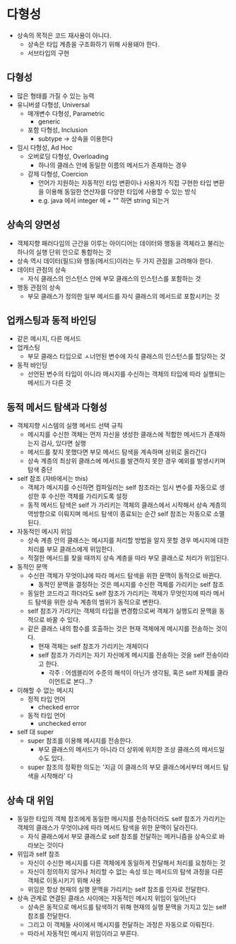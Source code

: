 # 다형성
- 상속의 목적은 코드 재사용이 아니다.
  - 상속은 타입 계층을 구조화하기 위해 사용돼야 한다.
  - 서브타입의 구현

## 다형성
- 많은 형태를 가질 수 있는 능력
- 유니버셜 다형성, Universal
  - 매개변수 다형성, Parametric
    - generic <T>
  - 포함 다형성, Inclusion
    - subtype -> 상속을 이용한다
- 임시 다형성, Ad Hoc
  - 오버로딩 다형성, Overloading
    - 하나의 클래스 안에 동일한 이름의 메서드가 존재하는 경우
  - 강제 다형성, Coercion
    - 언어가 지원하는 자동적인 타입 변환이나 사용자가 직접 구현한 타입 변환을 이용해 동일한 연산자를 다양한 타입에 사용할 수 있는 방식
    - e.g. java 에서 integer 에 + "" 하면 string 되는거

## 상속의 양면성
- 객체지향 패러다임의 근간을 이루는 아이디어는 데이터와 행동을 객체라고 불리는 하나의 실행 단위 안으로 통합하는 것
- 상속 역시 데이터(필드)와 행동(메서드)이라는 두 가지 관점을 고려해야 한다.
- 데이터 관점의 상속
  - 자식 클래스의 인스턴스 안에 부모 클래스의 인스턴스를 포함하는 것
- 행동 관점의 상속
  - 부모 클래스가 정의한 일부 메서드를 자식 클래스의 메서드로 포함시키는 것

## 업캐스팅과 동적 바인딩
- 같은 메시지, 다른 메서드
- 업캐스팅
  - 부모 클래스 타입으로 ㅅ너언된 변수에 자식 클래스의 인스턴스를 할당하는 것
- 동적 바인딩
  - 선언된 변수의 타입이 아니라 메시지를 수신하는 객체의 타입에 따라 실행되는 메서드가 다른 것

## 동적 메서드 탐색과 다형성
- 객체지향 시스템의 실행 메서드 선택 규칙
  - 메시지를 수신한 객체는 먼저 자신을 생성한 클래스에 적합한 메서드가 존재하는지 검사, 있다면 실행
  - 메서드를 찾지 못했다면 부모 메서드 탐색을 계속하며 상위로 올라간다
  - 상속 계층의 최상위 클래스에 메서드를 발견하지 못한 경우 예외를 발생시키며 탐색 중단
- self 참조 (자바에서는 this)
  - 객체가 메시지를 수신하면 컴파일러는 self 참조라는 임시 변수를 자동으로 생성한 후 수신한 객체를 가리키도록 설정
  - 동적 메서드 탐색은 self 가 가리키는 객체의 클래스에서 시작해서 상속 계층의 역방향으로 이뤄지며 메서드 탐색이 종료되는 순간 self 참조는 자동으로 소멸된다.
- 자동적인 메시지 위임
  - 상속 계층 안의 클래스는 메시지를 처리할 방법을 알지 못할 경우 메시지에 대한 처리를 부모 클래스에게 위임한다.
  - 적절한 메서드를 찾을 때까지 상속 계층을 따라 부모 클래스로 처리가 위임된다.
- 동적인 문맥
  - 수신한 객체가 무엇이냐에 따라 메서드 탐색을 위한 문맥이 동적으로 바뀐다.
    - 동적인 문맥을 결정하는 것은 메시지를 수신한 객체를 가리키는 self 참조
  - 동일한 코드라고 하더라도 self 참조가 가리키는 객체가 무엇인지에 따라 메서드 탐색을 위한 상속 계층의 범위가 동적으로 변한다.
  - self 참조가 가리키는 객체의 타입을 변경함으로써 객체가 실행도리 문맥을 동적으로 바꿀 수 있다.
  - 같은 클래스 내의 함수를 호출하는 것은 현재 객체에게 메시지를 전송하는 것이다.
    - 현재 객체는 self 참조가 가리키는 개체이다
    - self 참조가 가리키는 자기 자신에게 메시지를 전송하는 것을 self 전송이라고 한다.
      - 각주 : 어셈블리어 수준의 해석이 아닌가 생각됨, 혹은 self 자체를 클라이언트로 본다...?
- 이해할 수 없는 메시지
  - 정적 타입 언어
    - checked error
  - 동적 타입 언어
    - unchecked error
- self 대 super
  - super 참조를 이용해 메시지를 전송한다.
    - 부모 클래스의 메서드가 아니라 더 상위에 위치한 조상 클래스의 메서드일 수도 있다.
  - super 참조의 정확한 의도는 '지금 이 클래스의 부모 클래스에서부터 메서드 탐색을 시작해라' 다

## 상속 대 위임
- 동일한 타입의 객체 참조에게 동일한 메시지를 전송하더라도 self 참조가 가리키는 객체의 클래스가 무엇이냐에 따라 메서드 탐색을 위한 문맥이 달라진다.
  - 자식 클래스에서 부모 클래스로 self 참조를 전달하는 메커니즘을 상속으로 바라보는 것이다
- 위임과 self 참조 
  - 자신이 수신한 메시지를 다른 객체에게 동일하게 전달해서 처리를 요청하는 것
  - 자신이 정의하지 않거나 처리할 수 없는 속성 또는 메서드의 탐색 과정을 다른 객체로 이동시키기 위해 사용
  - 위임은 항상 현재의 실행 문맥을 가리키는 self 참조를 인자로 전달한다.
- 상속 관계로 연결된 클래스 사이에는 자동적인 메시지 위임이 일어난다
  - 상속은 동적으로 메서드를 탐색하기 위해 현재의 실행 문맥을 가지고 있는 self 참조를 전달한다.
  - 그리고 이 객체들 사이에서 메시지를 전달하는 과정은 자동으로 이뤄진다.
  - 따라서 자동적인 메시지 위임이라고 부른다.
